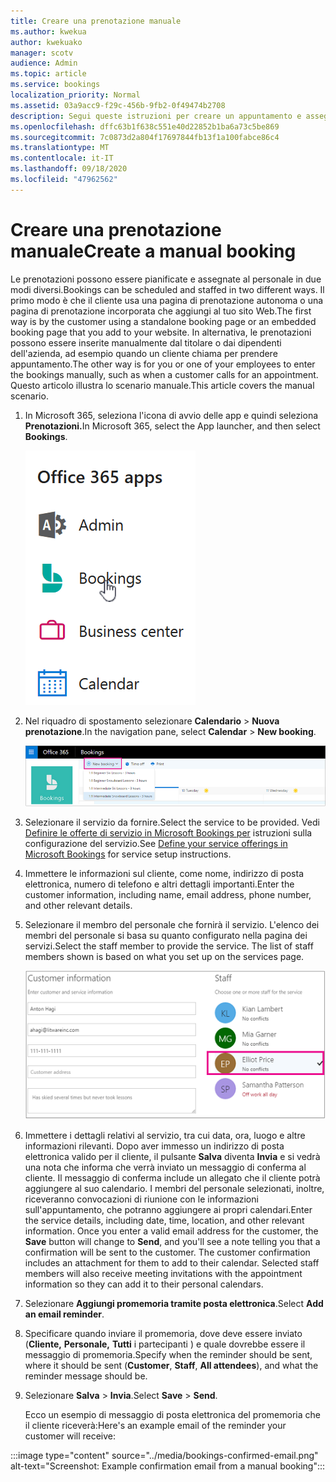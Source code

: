 ```yaml
---
title: Creare una prenotazione manuale
ms.author: kwekua
author: kwekuako
manager: scotv
audience: Admin
ms.topic: article
ms.service: bookings
localization_priority: Normal
ms.assetid: 03a9acc9-f29c-456b-9fb2-0f49474b2708
description: Segui queste istruzioni per creare un appuntamento e assegnare un dipendente tramite l'app Microsoft Bookings.
ms.openlocfilehash: dffc63b1f638c551e40d22852b1ba6a73c5be869
ms.sourcegitcommit: 7c0873d2a804f17697844fb13f1a100fabce86c4
ms.translationtype: MT
ms.contentlocale: it-IT
ms.lasthandoff: 09/18/2020
ms.locfileid: "47962562"
---
```

# <a name="create-a-manual-booking"></a><span data-ttu-id="db774-103">Creare una prenotazione manuale</span><span class="sxs-lookup"><span data-stu-id="db774-103">Create a manual booking</span></span>

<span data-ttu-id="db774-104">Le prenotazioni possono essere pianificate e assegnate al personale in due modi diversi.</span><span class="sxs-lookup"><span data-stu-id="db774-104">Bookings can be scheduled and staffed in two different ways.</span></span> <span data-ttu-id="db774-105">Il primo modo è che il cliente usa una pagina di prenotazione autonoma o una pagina di prenotazione incorporata che aggiungi al tuo sito Web.</span><span class="sxs-lookup"><span data-stu-id="db774-105">The first way is by the customer using a standalone booking page or an embedded booking page that you add to your website.</span></span> <span data-ttu-id="db774-106">In alternativa, le prenotazioni possono essere inserite manualmente dal titolare o dai dipendenti dell'azienda, ad esempio quando un cliente chiama per prendere appuntamento.</span><span class="sxs-lookup"><span data-stu-id="db774-106">The other way is for you or one of your employees to enter the bookings manually, such as when a customer calls for an appointment.</span></span> <span data-ttu-id="db774-107">Questo articolo illustra lo scenario manuale.</span><span class="sxs-lookup"><span data-stu-id="db774-107">This article covers the manual scenario.</span></span>

1. <span data-ttu-id="db774-108">In Microsoft 365, seleziona l'icona di avvio delle app e quindi seleziona **Prenotazioni.**</span><span class="sxs-lookup"><span data-stu-id="db774-108">In Microsoft 365, select the App launcher, and then select **Bookings**.</span></span>

   ![Immagine di Bookings nell'icona di avvio delle app](../media/bookings-applauncher.png)

1. <span data-ttu-id="db774-110">Nel riquadro di spostamento selezionare **Calendario** \> **Nuova prenotazione**.</span><span class="sxs-lookup"><span data-stu-id="db774-110">In the navigation pane, select **Calendar** \> **New booking**.</span></span>

   ![Immagine della nuova interfaccia utente di prenotazione](../media/bookings-newbooking.png)

1. <span data-ttu-id="db774-112">Selezionare il servizio da fornire.</span><span class="sxs-lookup"><span data-stu-id="db774-112">Select the service to be provided.</span></span> <span data-ttu-id="db774-113">Vedi [Definire le offerte di servizio in Microsoft Bookings per](define-service-offerings.md) istruzioni sulla configurazione del servizio.</span><span class="sxs-lookup"><span data-stu-id="db774-113">See [Define your service offerings in Microsoft Bookings](define-service-offerings.md) for service setup instructions.</span></span>

1. <span data-ttu-id="db774-114">Immettere le informazioni sul cliente, come nome, indirizzo di posta elettronica, numero di telefono e altri dettagli importanti.</span><span class="sxs-lookup"><span data-stu-id="db774-114">Enter the customer information, including name, email address, phone number, and other relevant details.</span></span>

1. <span data-ttu-id="db774-p103">Selezionare il membro del personale che fornirà il servizio. L'elenco dei membri del personale si basa su quanto configurato nella pagina dei servizi.</span><span class="sxs-lookup"><span data-stu-id="db774-p103">Select the staff member to provide the service. The list of staff members shown is based on what you set up on the services page.</span></span>

   ![Immagine dell'interfaccia utente dell'elenco del personale](../media/bookings-staff-list.png)

1. <span data-ttu-id="db774-p104">Immettere i dettagli relativi al servizio, tra cui data, ora, luogo e altre informazioni rilevanti. Dopo aver immesso un indirizzo di posta elettronica valido per il cliente, il pulsante **Salva** diventa **Invia** e si vedrà una nota che informa che verrà inviato un messaggio di conferma al cliente. Il messaggio di conferma include un allegato che il cliente potrà aggiungere al suo calendario. I membri del personale selezionati, inoltre, riceveranno convocazioni di riunione con le informazioni sull'appuntamento, che potranno aggiungere ai propri calendari.</span><span class="sxs-lookup"><span data-stu-id="db774-p104">Enter the service details, including date, time, location, and other relevant information. Once you enter a valid email address for the customer, the **Save** button will change to **Send**, and you'll see a note telling you that a confirmation will be sent to the customer. The customer confirmation includes an attachment for them to add to their calendar. Selected staff members will also receive meeting invitations with the appointment information so they can add it to their personal calendars.</span></span>

1. <span data-ttu-id="db774-122">Selezionare **Aggiungi promemoria tramite posta elettronica**.</span><span class="sxs-lookup"><span data-stu-id="db774-122">Select **Add an email reminder**.</span></span>

1. <span data-ttu-id="db774-123">Specificare quando inviare il promemoria, dove deve essere inviato (**Cliente,** **Personale,** **Tutti** i partecipanti ) e quale dovrebbe essere il messaggio di promemoria.</span><span class="sxs-lookup"><span data-stu-id="db774-123">Specify when the reminder should be sent, where it should be sent (**Customer**, **Staff**, **All attendees**), and what the reminder message should be.</span></span>

1. <span data-ttu-id="db774-124">Selezionare **Salva** \> **Invia**.</span><span class="sxs-lookup"><span data-stu-id="db774-124">Select **Save** \> **Send**.</span></span>

   <span data-ttu-id="db774-125">Ecco un esempio di messaggio di posta elettronica del promemoria che il cliente riceverà:</span><span class="sxs-lookup"><span data-stu-id="db774-125">Here's an example email of the reminder your customer will receive:</span></span>

:::image type="content" source="../media/bookings-confirmed-email.png" alt-text="Screenshot: Example confirmation email from a manual booking":::